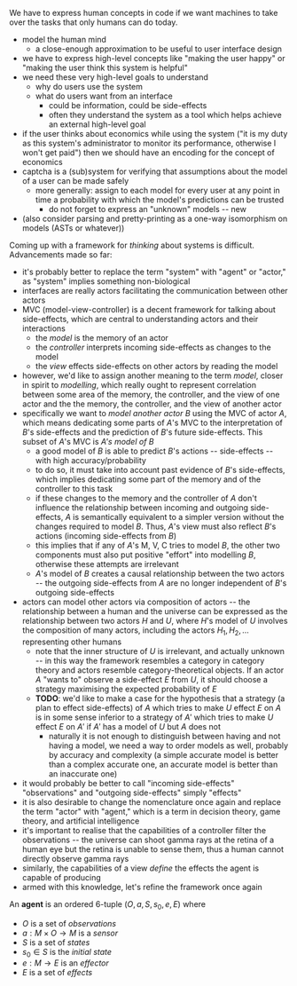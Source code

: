 

We have to express human concepts in code if we want machines to take over the tasks that only humans can do today.

- model the human mind
	- a close-enough approximation to be useful to user interface design
- we have to express high-level concepts like "making the user happy" or "making the user think this system is helpful"
- we need these very high-level goals to understand
	- why do users use the system
	- what do users want from an interface
		- could be information, could be side-effects
		- often they understand the system as a tool which helps achieve an external high-level goal
- if the user thinks about economics while using the system ("it is my duty as this system's administrator to monitor its performance, otherwise I won't get paid") then we should have an encoding for the concept of economics
- captcha is a (sub)system for verifying that assumptions about the model of a user can be made safely
	- more generally: assign to each model for every user at any point in time a probability with which the model's predictions can be trusted
		- do not forget to express an "unknown" models -- new
- (also consider parsing and pretty-printing as a one-way isomorphism on models (ASTs or whatever))

Coming up with a framework for _thinking_ about systems is difficult. Advancements made so far:
- it's probably better to replace the term "system" with "agent" or "actor," as "system" implies something non-biological
- interfaces are really actors facilitating the communication between other actors
- MVC (model-view-controller) is a decent framework for talking about side-effects, which are central to understanding actors and their interactions
	- the _model_ is the memory of an actor
	- the _controller_ interprets incoming side-effects as changes to the model
	- the _view_ effects side-effects on other actors by reading the model
- however, we'd like to assign another meaning to the term _model_, closer in spirit to _modelling_, which really ought to represent correlation between some area of the memory, the controller, and the view of one actor and the the memory, the controller, and the view of another actor
- specifically we want to _model another actor $B$_ using the MVC of actor $A$, which means dedicating some parts of $A$'s MVC to the interpretation of $B$'s side-effects and the prediction of $B$'s future side-effects. This subset of $A$'s MVC is _$A$'s model of $B$_
	- a good model of $B$ is able to predict $B$'s actions -- side-effects -- with high accuracy/probability
	- to do so, it must take into account past evidence of $B$'s side-effects, which implies dedicating some part of the memory and of the controller to this task
	- if these changes to the memory and the controller of $A$ don't influence the relationship between incoming and outgoing side-effects, $A$ is semantically equivalent to a simpler version without the changes required to model $B$. Thus, $A$'s view must also reflect $B$'s actions (incoming side-effects from $B$)
	- this implies that if any of $A$'s M, V, C tries to model $B$, the other two components must also put positive "effort" into modelling $B$, otherwise these attempts are irrelevant
	- $A$'s model of $B$ creates a causal relationship between the two actors -- the outgoing side-effects from $A$ are no longer independent of $B$'s outgoing side-effects
- actors can model other actors via composition of actors -- the relationship between a human and the universe can be expressed as the relationship between two actors $H$ and $U$, where $H$'s model of $U$ involves the composition of many actors, including the actors $H_1, H_2, \ldots$ representing other humans
	- note that the inner structure of $U$ is irrelevant, and actually unknown -- in this way the framework resembles a category in category theory and actors resemble category-theoretical objects. If an actor $A$ "wants to" observe a side-effect $E$ from $U$, it should choose a strategy maximising the expected probability of $E$
	- **TODO**: we'd like to make a case for the hypothesis that a strategy (a plan to effect side-effects) of $A$ which tries to make $U$ effect $E$ on $A$ is in some sense inferior to a strategy of $A'$ which tries to make $U$ effect $E$ on $A'$ if $A'$ has a model of $U$ but $A$ does not
		- naturally it is not enough to distinguish between having and not having a model, we need a way to order models as well, probably by accuracy and complexity (a simple accurate model is better than a complex accurate one, an accurate model is better than an inaccurate one)
- it would probably be better to call "incoming side-effects" "observations" and "outgoing side-effects" simply "effects"
- it is also desirable to change the nomenclature once again and replace the term "actor" with "agent," which is a term in decision theory, game theory, and artificial intelligence
- it's important to realise that the capabilities of a controller filter the observations -- the universe can shoot gamma rays at the retina of a human eye but the retina is unable to sense them, thus a human cannot directly observe gamma rays
- similarly, the capabilities of a view _define_ the effects the agent is capable of producing
- armed with this knowledge, let's refine the framework once again


An **agent** is an ordered 6-tuple $(O, a, S, s_0, e, E)$ where
- $O$ is a set of _observations_
- $a : M \times O \to M$ is a _sensor_
- $S$ is a set of _states_
- $s_0 \in S$ is the _initial state_
- $e : M \to E$ is an _effector_
- $E$ is a set of _effects_
